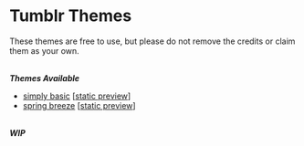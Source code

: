# Tumblr Themes

<p>These themes are free to use, but please do not remove the credits or claim them as your own.</p>
<br>
<i><b> Themes Available </b></i>
<ul>
  <li><a href = "https://raw.githubusercontent.com/nicoleang09/tumblr-themes/master/simply%20basic?token=AOM6KVOCHT2DKNZPFPA5VYC7F7FSC">simply basic</a> [<a href="https://resourcestbh.tumblr.com/simply-basic">static preview</a>]</li>
  <li><a href = "https://raw.githubusercontent.com/nicoleang09/tumblr-themes/master/spring%20breeze?token=AOM6KVLWG65DVMMMII73RJC7LMXC6">spring breeze</a> [<a href="https://resourcestbh.tumblr.com/spring-breeze">static preview</a>]</li>
</ul>
<br>
<i><b> WIP </b></i>
<ul>
    
</ul>
